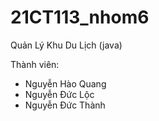 # 21CT113_nhom6
Quản Lý Khu Du Lịch (java)

Thành viên:
- Nguyễn Hào Quang
- Nguyễn Đức Lộc
- Nguyễn Đức Thành
